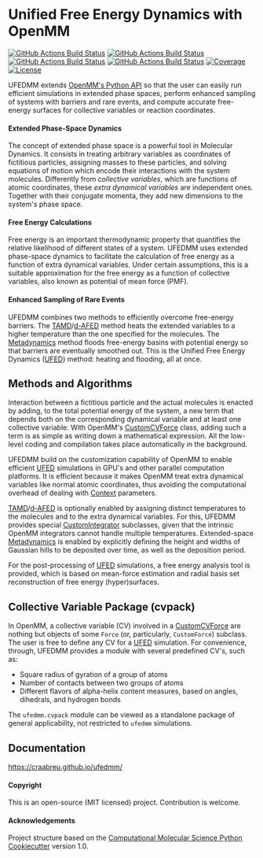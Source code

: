 Unified Free Energy Dynamics with OpenMM
========================================

[//]: # (Badges)
[![GitHub Actions Build Status](https://github.com/craabreu/ufedmm/workflows/Linux/badge.svg)](https://github.com/craabreu/ufedmm/actions?query=workflow%3ALinux)
[![GitHub Actions Build Status](https://github.com/craabreu/ufedmm/workflows/MacOS/badge.svg)](https://github.com/craabreu/ufedmm/actions?query=workflow%3AMacOS)
[![GitHub Actions Build Status](https://github.com/craabreu/ufedmm/workflows/Windows/badge.svg)](https://github.com/craabreu/ufedmm/actions?query=workflow%3AWindows)
[![GitHub Actions Build Status](https://github.com/craabreu/ufedmm/workflows/Docs/badge.svg)](https://craabreu.github.io/ufedmm/)
[![Coverage](https://craabreu.github.io/ufedmm/coverage/coverage.svg)](https://craabreu.github.io/ufedmm/coverage/)
[![License](https://img.shields.io/badge/License-MIT-yellowgreen.svg?style=flat)](https://github.com/craabreu/ufedmm/blob/main/LICENSE.md)

UFEDMM extends [OpenMM's Python API] so that the user can easily run
efficient simulations in extended phase spaces, perform enhanced sampling
of systems with barriers and rare events, and compute accurate free-energy
surfaces for collective variables or reaction coordinates.

#### Extended Phase-Space Dynamics

The concept of extended phase space is a powerful tool in Molecular
Dynamics. It consists in treating arbitrary variables as coordinates of
fictitious particles, assigning masses to these particles, and solving
equations of motion which encode their interactions with the system
molecules. Differently from _collective variables_, which are functions
of atomic coordinates, these _extra dynamical variables_ are independent
ones. Together with their conjugate momenta, they add new dimensions to
the system's phase space.

#### Free Energy Calculations

Free energy is an important thermodynamic property that quantifies the
relative likelihood of different states of a system. UFEDMM uses
extended phase-space dynamics to facilitate the calculation of free
energy as a function of extra dynamical variables. Under certain
assumptions, this is a suitable approximation for the free energy as
a function of collective variables, also known as potential of mean
force (PMF).

#### Enhanced Sampling of Rare Events

UFEDMM combines two methods to efficiently overcome free-energy barriers.
The [TAMD]/[d-AFED] method heats the extended variables to a higher
temperature than the one specified for the molecules. The [Metadynamics]
method floods free-energy basins with potential energy so that barriers
are eventually smoothed out. This is the Unified Free Energy Dynamics
([UFED]) method: heating and flooding, all at once.

## Methods and Algorithms

Interaction between a fictitious particle and the actual molecules is
enacted by adding, to the total potential energy of the system, a new
term that depends both on the corresponding dynamical variable and at
least one collective variable. With OpenMM's [CustomCVForce] class,
adding such a term is as simple as writing down a mathematical expression.
All the low-level coding and compilation takes place automatically in the
background.

UFEDMM build on the customization capability of OpenMM to enable efficient
[UFED] simulations in GPU's and other parallel computation platforms. It
is efficient because it makes OpenMM treat extra dynamical variables like
normal atomic coordinates, thus avoiding the computational overhead of
dealing with [Context] parameters.

[TAMD]/[d-AFED] is optionally enabled by assigning distinct temperatures
to the molecules and to the extra dynamical variables. For this, UFEDMM
provides special [CustomIntegrator] subclasses, given that the intrinsic
OpenMM integrators cannot handle multiple temperatures. Extended-space
[Metadynamics] is enabled by explicitly defining the height and widths of
Gaussian hills to be deposited over time, as well as the deposition period.

For the post-processing of [UFED] simulations, a free energy analysis tool
is provided, which is based on mean-force estimation and radial basis set
reconstruction of free energy (hyper)surfaces.

## Collective Variable Package (cvpack)

In OpenMM, a collective variable (CV) involved in a [CustomCVForce] are
nothing but objects of some `Force` (or, particularly, `CustomForce`)
subclass. The user is free to define any CV for a [UFED] simulation. For
convenience, through, UFEDMM provides a module with several predefined
CV's, such as:

* Square radius of gyration of a group of atoms
* Number of contacts between two groups of atoms
* Different flavors of alpha-helix content measures, based on angles,
dihedrals, and hydrogen bonds

The `ufedmm.cvpack` module can be viewed as a standalone package of
general applicability, not restricted to `ufedmm` simulations.

## Documentation

https://craabreu.github.io/ufedmm/

#### Copyright

This is an open-source (MIT licensed) project. Contribution is welcome.

#### Acknowledgements

Project structure based on the
[Computational Molecular Science Python Cookiecutter](https://github.com/molssi/cookiecutter-cms) version 1.0.

[OpenMM's Python API]: http://docs.openmm.org/latest/api-python/index.html
[TAMD]: http://doi.org/10.1016/j.cplett.2006.05.062
[d-AFED]: http://doi.org/10.1021/jp805039u
[Metadynamics]: http://doi.org/10.1021/jp045424k
[UFED]: http://doi.org/10.1063/1.4733389
[Context]: http://docs.openmm.org/latest/api-python/generated/openmm.openmm.Context.html
[CustomCVForce]: http://docs.openmm.org/latest/api-python/generated/openmm.openmm.CustomCVForce.html
[CustomIntegrator]: http://docs.openmm.org/latest/api-python/generated/openmm.openmm.CustomIntegrator.html
